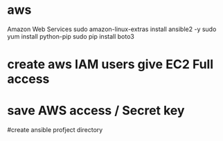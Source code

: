 # aws
Amazon Web Services 
sudo amazon-linux-extras install ansible2 -y 
sudo yum install python-pip
sudo pip install boto3

# create aws IAM users give EC2 Full access
# save AWS access / Secret key

#create ansible profject directory

